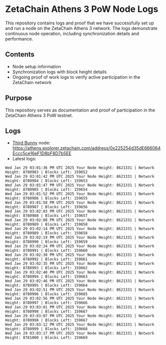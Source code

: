 # ZetaChain Athens 3 PoW Node Logs
This repository contains logs and proof that we have successfully set up and run a node on the ZetaChain Athens 3 network. The logs demonstrate continuous node operation, including synchronization details and performance.

## Contents
- Node setup information
- Synchronization logs with block height details
- Ongoing proof of work logs to verify active participation in the ZetaChain network

## Purpose
This repository serves as documentation and proof of participation in the ZetaChain Athens 3 PoW testnet.

## Logs

- [Third Bunny](https://thirdbunny.xyz/) node: https://athens.explorer.zetachain.com/address/0x225254d35dE666064Eccc5ce16eF1D8bF8D7b5EE
- Latest logs:
```
Wed Jan 29 03:01:36 PM UTC 2025 Your Node Height: 8621331 | Network Height: 8780983 | Blocks Left: 159652
Wed Jan 29 03:01:42 PM UTC 2025 Your Node Height: 8621331 | Network Height: 8780984 | Blocks Left: 159653
Wed Jan 29 03:01:47 PM UTC 2025 Your Node Height: 8621331 | Network Height: 8780985 | Blocks Left: 159654
Wed Jan 29 03:01:52 PM UTC 2025 Your Node Height: 8621331 | Network Height: 8780986 | Blocks Left: 159655
Wed Jan 29 03:01:58 PM UTC 2025 Your Node Height: 8621331 | Network Height: 8780987 | Blocks Left: 159656
Wed Jan 29 03:02:03 PM UTC 2025 Your Node Height: 8621331 | Network Height: 8780988 | Blocks Left: 159657
Wed Jan 29 03:02:08 PM UTC 2025 Your Node Height: 8621331 | Network Height: 8780989 | Blocks Left: 159658
Wed Jan 29 03:02:14 PM UTC 2025 Your Node Height: 8621331 | Network Height: 8780989 | Blocks Left: 159658
Wed Jan 29 03:02:19 PM UTC 2025 Your Node Height: 8621331 | Network Height: 8780990 | Blocks Left: 159659
Wed Jan 29 03:02:24 PM UTC 2025 Your Node Height: 8621331 | Network Height: 8780991 | Blocks Left: 159660
Wed Jan 29 03:02:30 PM UTC 2025 Your Node Height: 8621331 | Network Height: 8780992 | Blocks Left: 159661
Wed Jan 29 03:02:35 PM UTC 2025 Your Node Height: 8621331 | Network Height: 8780993 | Blocks Left: 159662
Wed Jan 29 03:02:40 PM UTC 2025 Your Node Height: 8621331 | Network Height: 8780994 | Blocks Left: 159663
Wed Jan 29 03:02:46 PM UTC 2025 Your Node Height: 8621331 | Network Height: 8780995 | Blocks Left: 159664
Wed Jan 29 03:02:51 PM UTC 2025 Your Node Height: 8621331 | Network Height: 8780996 | Blocks Left: 159665
Wed Jan 29 03:02:56 PM UTC 2025 Your Node Height: 8621331 | Network Height: 8780997 | Blocks Left: 159666
Wed Jan 29 03:03:01 PM UTC 2025 Your Node Height: 8621331 | Network Height: 8780998 | Blocks Left: 159667
Wed Jan 29 03:03:07 PM UTC 2025 Your Node Height: 8621331 | Network Height: 8780998 | Blocks Left: 159667
Wed Jan 29 03:03:12 PM UTC 2025 Your Node Height: 8621331 | Network Height: 8780999 | Blocks Left: 159668
Wed Jan 29 03:03:17 PM UTC 2025 Your Node Height: 8621331 | Network Height: 8781000 | Blocks Left: 159669
```
